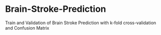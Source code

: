 # Brain-Stroke-Prediction
Train and Validation of Brain Stroke Prediction with k-fold cross-validation and Confusion Matrix
